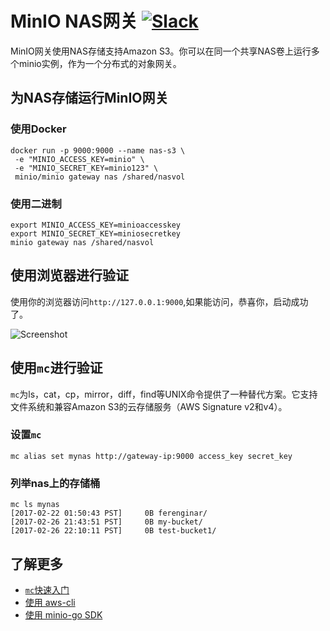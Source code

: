 # MinIO NAS网关 [![Slack](https://slack.min.io/slack?type=svg)](https://slack.min.io)
MinIO网关使用NAS存储支持Amazon S3。你可以在同一个共享NAS卷上运行多个minio实例，作为一个分布式的对象网关。

## 为NAS存储运行MinIO网关
### 使用Docker
```
docker run -p 9000:9000 --name nas-s3 \
 -e "MINIO_ACCESS_KEY=minio" \
 -e "MINIO_SECRET_KEY=minio123" \
 minio/minio gateway nas /shared/nasvol
```

### 使用二进制
```
export MINIO_ACCESS_KEY=minioaccesskey
export MINIO_SECRET_KEY=miniosecretkey
minio gateway nas /shared/nasvol
```
## 使用浏览器进行验证
使用你的浏览器访问`http://127.0.0.1:9000`,如果能访问，恭喜你，启动成功了。

![Screenshot](https://raw.githubusercontent.com/minio/minio/master/docs/screenshots/minio-browser-gateway.png)

## 使用`mc`进行验证
`mc`为ls，cat，cp，mirror，diff，find等UNIX命令提供了一种替代方案。它支持文件系统和兼容Amazon S3的云存储服务（AWS Signature v2和v4）。

### 设置`mc`
```
mc alias set mynas http://gateway-ip:9000 access_key secret_key
```

### 列举nas上的存储桶
```
mc ls mynas
[2017-02-22 01:50:43 PST]     0B ferenginar/
[2017-02-26 21:43:51 PST]     0B my-bucket/
[2017-02-26 22:10:11 PST]     0B test-bucket1/
```

## 了解更多
- [`mc`快速入门](https://docs.min.io/docs/minio-client-quickstart-guide)
- [使用 aws-cli](https://docs.min.io/docs/aws-cli-with-minio)
- [使用 minio-go SDK](https://docs.min.io/docs/golang-client-quickstart-guide)

